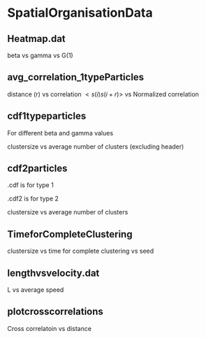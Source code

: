 # SpatialOrganisationData

## Heatmap.dat
beta vs gamma vs G(1)

## avg_correlation_1typeParticles
distance (r) vs correlation $<s(i)s(i+r)>$ vs Normalized correlation

## cdf1typeparticles
For different beta and gamma values

clustersize vs average number of clusters (excluding  header)

## cdf2particles
.cdf is for type 1

.cdf2 is for type 2

clustersize vs average number of clusters

## TimeforCompleteClustering
clustersize vs time for complete clustering vs seed

## lengthvsvelocity.dat
L vs average speed

## plotcrosscorrelations
Cross correlatoin vs distance
